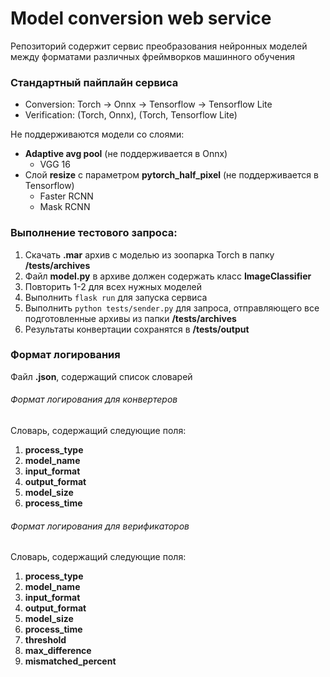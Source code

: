 # Model conversion web service
Репозиторий содержит сервис преобразования нейронных моделей между форматами различных фреймворков машинного обучения

### Стандартный пайплайн сервиса
- Conversion: Torch -> Onnx -> Tensorflow -> Tensorflow Lite
- Verification: (Torch, Onnx), (Torch, Tensorflow Lite)

Не поддерживаются модели со слоями:
- **Adaptive avg pool** (не поддерживается в Onnx)
  - VGG 16
- Слой **resize** с параметром **pytorch_half_pixel** (не поддерживается в Tensorflow)
  - Faster RCNN
  - Mask RCNN


### Выполнение тестового запроса:
1. Скачать **.mar** архив с моделью из зоопарка Torch в папку **/tests/archives**
2. Файл **model.py** в архиве должен содержать класс **ImageClassifier**
2. Повторить 1-2 для всех нужных моделей
1. Выполнить `flask run` для запуска сервиса
2. Выполнить `python tests/sender.py` для запроса, отправляющего все подготовленные архивы из папки **/tests/archives**
3. Результаты конвертации сохранятся в **/tests/output**

### Формат логирования
Файл **.json**, содержащий список словарей

###### Формат логирования для конвертеров
Словарь, содержащий следующие поля: 
1. **process_type**
2. **model_name**
3. **input_format**
4. **output_format**
5. **model_size**
6. **process_time**

###### Формат логирования для верификаторов
Словарь, содержащий следующие поля: 
1. **process_type**
2. **model_name**
3. **input_format**
4. **output_format**
5. **model_size**
6. **process_time**
7. **threshold**
8. **max_difference**
9. **mismatched_percent**
